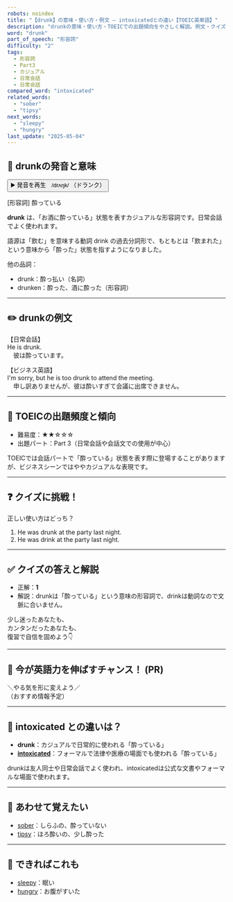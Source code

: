```yaml
---
robots: noindex
title: "【drunk】の意味・使い方・例文 ― intoxicatedとの違い【TOEIC英単語】"
description: "drunkの意味・使い方・TOEICでの出題傾向をやさしく解説。例文・クイズ付きでintoxicatedとの違いもわかりやすく学べます。"
word: "drunk"
part_of_speech: "形容詞"
difficulty: "2"
tags:
  - 形容詞
  - Part3
  - カジュアル
  - 日常会話
  - 日常会話
compared_word: "intoxicated"
related_words:
  - "sober"
  - "tipsy"
next_words:
  - "sleepy"
  - "hungry"
last_update: "2025-05-04"
---
```


## 🔰 drunkの発音と意味

<button class="play-audio" onclick="playTTS('drunk')">
  <span class="play-audio-main">
    ▶️ 発音を再生　/drʌŋk/
  </span>
  <span class="play-audio-sub">
    （ドランク）
  </span>
</button>

[形容詞] 酔っている

**drunk** は、「お酒に酔っている」状態を表すカジュアルな形容詞です。日常会話でよく使われます。

語源は「飲む」を意味する動詞 drink の過去分詞形で、もともとは「飲まれた」という意味から「酔った」状態を指すようになりました。

他の品詞：  
- drunk：酔っ払い（名詞）
- drunken：酔った、酒に酔った（形容詞）

---

## ✏️ drunkの例文

【日常会話】  
He is drunk.  
　彼は酔っています。

【ビジネス英語】  
I'm sorry, but he is too drunk to attend the meeting.  
　申し訳ありませんが、彼は酔いすぎて会議に出席できません。

---

## 🎯 TOEICの出題頻度と傾向

- 難易度：★★☆☆☆
- 出題パート：Part 3（日常会話や会話文での使用が中心）

TOEICでは会話パートで「酔っている」状態を表す際に登場することがありますが、ビジネスシーンではややカジュアルな表現です。

---

## ❓ クイズに挑戦！

正しい使い方はどっち？

1. He was drunk at the party last night.  
2. He was drink at the party last night.

---

## ✅ クイズの答えと解説

- 正解：**1**
- 解説：drunkは「酔っている」という意味の形容詞で、drinkは動詞なので文脈に合いません。

少し迷ったあなたも、  
カンタンだったあなたも、  
復習で自信を固めよう👇️

---

## 🚀 今が英語力を伸ばすチャンス！ (PR)

<div class="info-center">
＼やる気を形に変えよう／<br>  
（おすすめ情報予定）
</div>

---

## 🤔  intoxicated との違いは？

- **drunk**：カジュアルで日常的に使われる「酔っている」
- **[intoxicated](/word/intoxicated/)**：フォーマルで法律や医療の場面でも使われる「酔っている」

drunkは友人同士や日常会話でよく使われ、intoxicatedは公式な文書やフォーマルな場面で使われます。

---

## 🧩 あわせて覚えたい

- [sober](/word/sober/)：しらふの、酔っていない
- [tipsy](/word/tipsy/)：ほろ酔いの、少し酔った

---

## 📖 できればこれも

- [sleepy](/word/sleepy/)：眠い
- [hungry](/word/hungry/)：お腹がすいた

<!-- cvid: aid11_bid12 -->
